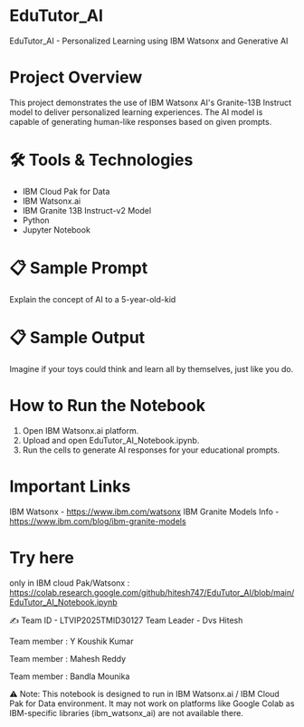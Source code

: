 # EduTutor_AI
EduTutor_AI - Personalized Learning using IBM Watsonx and Generative AI

# Project Overview
This project demonstrates the use of IBM Watsonx AI's Granite-13B Instruct model to deliver personalized learning experiences. The AI model is capable of generating human-like responses based on given prompts.

# 🛠 Tools & Technologies
- IBM Cloud Pak for Data
- IBM Watsonx.ai
- IBM Granite 13B Instruct-v2 Model
- Python
- Jupyter Notebook

# 📋 Sample Prompt
Explain the concept of AI to a 5-year-old-kid

# 📋 Sample Output
Imagine if your toys could think and learn all by themselves, just like you do.

# How to Run the Notebook

1. Open IBM Watsonx.ai platform.
2. Upload and open EduTutor_AI_Notebook.ipynb.
3. Run the cells to generate AI responses for your educational prompts.

 # Important Links

IBM Watsonx - https://www.ibm.com/watsonx 
IBM Granite Models Info - https://www.ibm.com/blog/ibm-granite-models

# Try here
only in IBM cloud Pak/Watsonx : https://colab.research.google.com/github/hitesh747/EduTutor_AI/blob/main/EduTutor_AI_Notebook.ipynb

✍ Team ID - LTVIP2025TMID30127
Team Leader - Dvs Hitesh

Team member : Y Koushik Kumar

Team member : Mahesh Reddy

Team member : Bandla Mounika

⚠ Note: This notebook is designed to run in IBM Watsonx.ai / IBM Cloud Pak for Data environment.
It may not work on platforms like Google Colab as IBM-specific libraries (ibm_watsonx_ai) are not available there.
